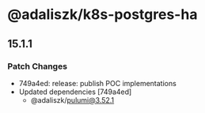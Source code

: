 # @adaliszk/k8s-postgres-ha

## 15.1.1

### Patch Changes

- 749a4ed: release: publish POC implementations
- Updated dependencies [749a4ed]
  - @adaliszk/pulumi@3.52.1

